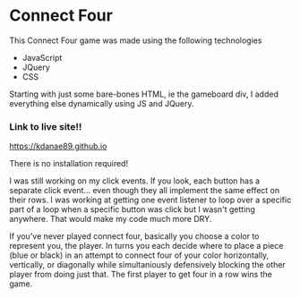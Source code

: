# Connect Four

This Connect Four game was made using the following technologies
  * JavaScript
  * JQuery
  * CSS

Starting with just some bare-bones HTML, ie the gameboard div, I added everything else dynamically using JS and JQuery.

### Link to live site!!
https://kdanae89.github.io

There is no installation required!

I was still working on my click events. If you look, each button has a separate click event... even though they all implement the same effect on their rows. I was working at getting one event listener to loop over a specific part of a loop when a specific button was click but I wasn't getting anywhere. That would make my code much more DRY.

If you've never played connect four, basically you choose a color to represent you, the player. In turns you each decide where to place a piece (blue or black) in an attempt to connect four of your color horizontally, vertically, or diagonally while simultaniously defensively blocking the other player from doing just that. The first player to get four in a row wins the game.

